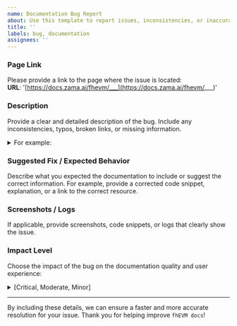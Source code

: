 ```yaml
---
name: Documentation Bug Report
about: Use this template to report issues, inconsistencies, or inaccuracies in our documentation.
title: ''
labels: bug, documentation
assignees: ''
---
```


### **Page Link**  
Please provide a link to the page where the issue is located:  
**URL**: '[https://docs.zama.ai/fhevm/___](https://docs.zama.ai/fhevm/___)'  

### **Description**  
Provide a clear and detailed description of the bug. Include any inconsistencies, typos, broken links, or missing information.


<details><summary>For example:</summary>
<p>
 <li>Inaccurate technical explanations or missing prerequisites.</li>
 <li>Deprecated code snippets or outdated references.</li>
 <li>Formatting issues or broken links.</li>
</p>
</details>


### **Suggested Fix / Expected Behavior**  
Describe what you expected the documentation to include or suggest the correct information. For example, provide a corrected code snippet, explanation, or a link to the correct resource.

### **Screenshots / Logs**  
If applicable, provide screenshots, code snippets, or logs that clearly show the issue.

### **Impact Level**  
Choose the impact of the bug on the documentation quality and user experience: 

<details><summary>[Critical, Moderate, Minor]</summary>
<p>
<li><b>Critical</b>: Major error that could lead to incorrect implementation or misunderstanding.</li>
<li><b>Moderate</b>: Somewhat misleading information, but unlikely to cause implementation issues.</li>
<li><b>Minor</b>: Minor typo or aesthetic issue with no functional impact.</li>
</p>
</details>

---

By including these details, we can ensure a faster and more accurate resolution for your issue. Thank you for helping improve `fhEVM docs`!

